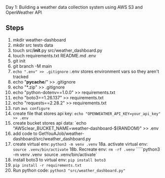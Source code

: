Day 1: Building a weather data collection system using AWS S3 and OpenWeather API

## Steps
1. mkdir weather-dashboard
2. mkdir src tests data
3. touch src/__init__.py src/weather_dashboard.py
4. touch requirements.txt README.md .env
5. git init
6. git branch -M main
7. `echo ".env" >> .gitignore` :.env stores environment vars so they aren't tracked
8. echo "__pycache__/" >> .gitignore
9. echo "*.zip" >> .gitignore
10. echo "python-dotenv==1.0.0" >> requirements.txt
11. echo "boto3==1.26.137" >> requirements.txt
12. echo "requests==2.28.2" >> requirements.txt
13. run `aws configure`
14. create file that stores api key: `echo "OPENWEATHER_API_KEY=your_api_key" >> .env`
15. create bucket stores api data: `echo "AWSclear_BUCKET_NAME=weather-dashboard-${RANDOM}" >> .env
16. add code to GetYouAJob/weather-dashboard/src/weather_dashboard.py
17. create virtual env: `python3 -m venv .venv`
18a. activate virtual env: `source .venv/bin/activate`
18b. Recreate env:
    `rm -rf .venv`
`````python3 -m venv .venv`
    `source .venv/bin/activate`
19. install boto3 to virtual env: `pip install boto3`
19. `pip install -r requirements.txt`
20. Run python code: `python3 "src/weather_dashboard.py"`


